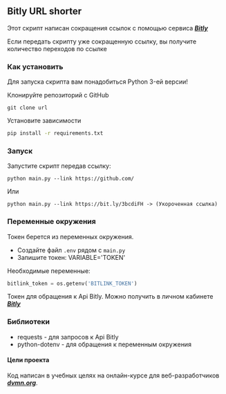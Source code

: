 ## Bitly URL shorter

Этот скрипт написан сокращения ссылок с помощью сервиса ***[Bitly](https://bitly.com/)***

Если передать скрипту уже сокращенную ссылку, вы получите количество переходов по ссылке

### Как установить
Для запуска скрипта вам понадобиться Python 3-ей версии!

Клонируйте репозиторий с GitHub
```
git clone url
```
Установите зависимости
```cmd
pip install -r requirements.txt
```
### Запуск
Запустите скрипт передав ссылку:
```
python main.py --link https://github.com/
```
Или
```
python main.py --link https://bit.ly/3bcdiFH -> (Укороченная ссылка)
```


### Переменные окружения
Токен берется из переменных окружения.
- Создайте файл ```.env``` рядом с ```main.py```
- Запишите токен: VARIABLE='TOKEN'

Необходимые переменные:
```python
bitlink_token = os.getenv('BITLINK_TOKEN')
```
Токен для обращения к Api Bitly. Можно получить в личном кабинете ***[Bitly](https://bitly.com/)***

### Библиотеки
- requests - для запросов к Api Bitly
- python-dotenv - для обращения к переменным окружения

#### Цели проекта
Код написан в учебных целях на онлайн-курсе для веб-разработчиков ***[dvmn.org](https://dvmn.org/modules/)***.
